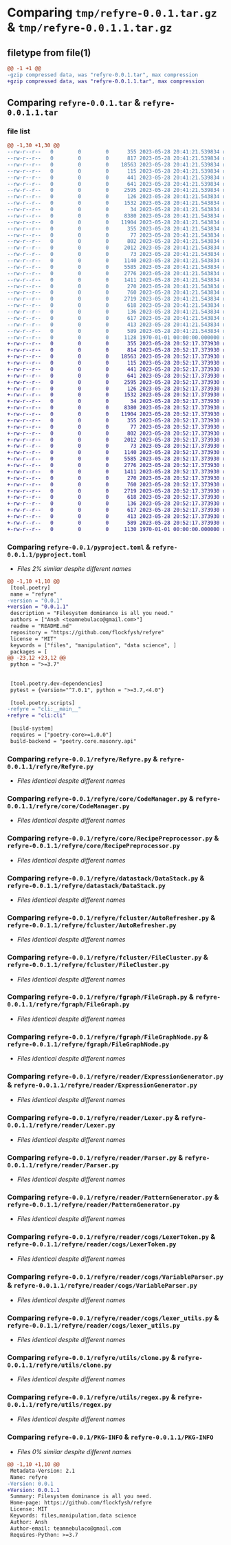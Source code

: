 # Comparing `tmp/refyre-0.0.1.tar.gz` & `tmp/refyre-0.0.1.1.tar.gz`

## filetype from file(1)

```diff
@@ -1 +1 @@
-gzip compressed data, was "refyre-0.0.1.tar", max compression
+gzip compressed data, was "refyre-0.0.1.1.tar", max compression
```

## Comparing `refyre-0.0.1.tar` & `refyre-0.0.1.1.tar`

### file list

```diff
@@ -1,30 +1,30 @@
--rw-r--r--   0        0        0      355 2023-05-28 20:41:21.539834 refyre-0.0.1/README.md
--rw-r--r--   0        0        0      817 2023-05-28 20:41:21.539834 refyre-0.0.1/pyproject.toml
--rw-r--r--   0        0        0    18563 2023-05-28 20:41:21.539834 refyre-0.0.1/refyre/Refyre.py
--rw-r--r--   0        0        0      115 2023-05-28 20:41:21.539834 refyre-0.0.1/refyre/__init__.py
--rw-r--r--   0        0        0      441 2023-05-28 20:41:21.539834 refyre-0.0.1/refyre/core/AliasManager.py
--rw-r--r--   0        0        0      641 2023-05-28 20:41:21.539834 refyre-0.0.1/refyre/core/CodeManager.py
--rw-r--r--   0        0        0     2595 2023-05-28 20:41:21.539834 refyre-0.0.1/refyre/core/RecipePreprocessor.py
--rw-r--r--   0        0        0      126 2023-05-28 20:41:21.543834 refyre-0.0.1/refyre/core/__init__.py
--rw-r--r--   0        0        0     1532 2023-05-28 20:41:21.543834 refyre-0.0.1/refyre/datastack/DataStack.py
--rw-r--r--   0        0        0       34 2023-05-28 20:41:21.543834 refyre-0.0.1/refyre/datastack/__init__.py
--rw-r--r--   0        0        0     8380 2023-05-28 20:41:21.543834 refyre-0.0.1/refyre/fcluster/AutoRefresher.py
--rw-r--r--   0        0        0    11904 2023-05-28 20:41:21.543834 refyre-0.0.1/refyre/fcluster/FileCluster.py
--rw-r--r--   0        0        0      355 2023-05-28 20:41:21.543834 refyre-0.0.1/refyre/fcluster/FileClusterIterator.py
--rw-r--r--   0        0        0       77 2023-05-28 20:41:21.543834 refyre-0.0.1/refyre/fcluster/__init__.py
--rw-r--r--   0        0        0      802 2023-05-28 20:41:21.543834 refyre-0.0.1/refyre/fgraph/FileGraph.py
--rw-r--r--   0        0        0     2012 2023-05-28 20:41:21.543834 refyre-0.0.1/refyre/fgraph/FileGraphNode.py
--rw-r--r--   0        0        0       73 2023-05-28 20:41:21.543834 refyre-0.0.1/refyre/fgraph/__init__.py
--rw-r--r--   0        0        0     1140 2023-05-28 20:41:21.543834 refyre-0.0.1/refyre/reader/ExpressionGenerator.py
--rw-r--r--   0        0        0     5585 2023-05-28 20:41:21.543834 refyre-0.0.1/refyre/reader/Lexer.py
--rw-r--r--   0        0        0     2776 2023-05-28 20:41:21.543834 refyre-0.0.1/refyre/reader/Parser.py
--rw-r--r--   0        0        0     1411 2023-05-28 20:41:21.543834 refyre-0.0.1/refyre/reader/PatternGenerator.py
--rw-r--r--   0        0        0      270 2023-05-28 20:41:21.543834 refyre-0.0.1/refyre/reader/__init__.py
--rw-r--r--   0        0        0      760 2023-05-28 20:41:21.543834 refyre-0.0.1/refyre/reader/cogs/LexerToken.py
--rw-r--r--   0        0        0     2719 2023-05-28 20:41:21.543834 refyre-0.0.1/refyre/reader/cogs/VariableParser.py
--rw-r--r--   0        0        0      618 2023-05-28 20:41:21.543834 refyre-0.0.1/refyre/reader/cogs/lexer_utils.py
--rw-r--r--   0        0        0      136 2023-05-28 20:41:21.543834 refyre-0.0.1/refyre/utils/__init__.py
--rw-r--r--   0        0        0      617 2023-05-28 20:41:21.543834 refyre-0.0.1/refyre/utils/clone.py
--rw-r--r--   0        0        0      413 2023-05-28 20:41:21.543834 refyre-0.0.1/refyre/utils/optional_imports.py
--rw-r--r--   0        0        0      589 2023-05-28 20:41:21.543834 refyre-0.0.1/refyre/utils/regex.py
--rw-r--r--   0        0        0     1128 1970-01-01 00:00:00.000000 refyre-0.0.1/PKG-INFO
+-rw-r--r--   0        0        0      355 2023-05-28 20:52:17.373930 refyre-0.0.1.1/README.md
+-rw-r--r--   0        0        0      814 2023-05-28 20:52:17.373930 refyre-0.0.1.1/pyproject.toml
+-rw-r--r--   0        0        0    18563 2023-05-28 20:52:17.373930 refyre-0.0.1.1/refyre/Refyre.py
+-rw-r--r--   0        0        0      115 2023-05-28 20:52:17.373930 refyre-0.0.1.1/refyre/__init__.py
+-rw-r--r--   0        0        0      441 2023-05-28 20:52:17.373930 refyre-0.0.1.1/refyre/core/AliasManager.py
+-rw-r--r--   0        0        0      641 2023-05-28 20:52:17.373930 refyre-0.0.1.1/refyre/core/CodeManager.py
+-rw-r--r--   0        0        0     2595 2023-05-28 20:52:17.373930 refyre-0.0.1.1/refyre/core/RecipePreprocessor.py
+-rw-r--r--   0        0        0      126 2023-05-28 20:52:17.373930 refyre-0.0.1.1/refyre/core/__init__.py
+-rw-r--r--   0        0        0     1532 2023-05-28 20:52:17.373930 refyre-0.0.1.1/refyre/datastack/DataStack.py
+-rw-r--r--   0        0        0       34 2023-05-28 20:52:17.373930 refyre-0.0.1.1/refyre/datastack/__init__.py
+-rw-r--r--   0        0        0     8380 2023-05-28 20:52:17.373930 refyre-0.0.1.1/refyre/fcluster/AutoRefresher.py
+-rw-r--r--   0        0        0    11904 2023-05-28 20:52:17.373930 refyre-0.0.1.1/refyre/fcluster/FileCluster.py
+-rw-r--r--   0        0        0      355 2023-05-28 20:52:17.373930 refyre-0.0.1.1/refyre/fcluster/FileClusterIterator.py
+-rw-r--r--   0        0        0       77 2023-05-28 20:52:17.373930 refyre-0.0.1.1/refyre/fcluster/__init__.py
+-rw-r--r--   0        0        0      802 2023-05-28 20:52:17.373930 refyre-0.0.1.1/refyre/fgraph/FileGraph.py
+-rw-r--r--   0        0        0     2012 2023-05-28 20:52:17.373930 refyre-0.0.1.1/refyre/fgraph/FileGraphNode.py
+-rw-r--r--   0        0        0       73 2023-05-28 20:52:17.373930 refyre-0.0.1.1/refyre/fgraph/__init__.py
+-rw-r--r--   0        0        0     1140 2023-05-28 20:52:17.373930 refyre-0.0.1.1/refyre/reader/ExpressionGenerator.py
+-rw-r--r--   0        0        0     5585 2023-05-28 20:52:17.373930 refyre-0.0.1.1/refyre/reader/Lexer.py
+-rw-r--r--   0        0        0     2776 2023-05-28 20:52:17.373930 refyre-0.0.1.1/refyre/reader/Parser.py
+-rw-r--r--   0        0        0     1411 2023-05-28 20:52:17.373930 refyre-0.0.1.1/refyre/reader/PatternGenerator.py
+-rw-r--r--   0        0        0      270 2023-05-28 20:52:17.373930 refyre-0.0.1.1/refyre/reader/__init__.py
+-rw-r--r--   0        0        0      760 2023-05-28 20:52:17.373930 refyre-0.0.1.1/refyre/reader/cogs/LexerToken.py
+-rw-r--r--   0        0        0     2719 2023-05-28 20:52:17.373930 refyre-0.0.1.1/refyre/reader/cogs/VariableParser.py
+-rw-r--r--   0        0        0      618 2023-05-28 20:52:17.373930 refyre-0.0.1.1/refyre/reader/cogs/lexer_utils.py
+-rw-r--r--   0        0        0      136 2023-05-28 20:52:17.373930 refyre-0.0.1.1/refyre/utils/__init__.py
+-rw-r--r--   0        0        0      617 2023-05-28 20:52:17.373930 refyre-0.0.1.1/refyre/utils/clone.py
+-rw-r--r--   0        0        0      413 2023-05-28 20:52:17.373930 refyre-0.0.1.1/refyre/utils/optional_imports.py
+-rw-r--r--   0        0        0      589 2023-05-28 20:52:17.373930 refyre-0.0.1.1/refyre/utils/regex.py
+-rw-r--r--   0        0        0     1130 1970-01-01 00:00:00.000000 refyre-0.0.1.1/PKG-INFO
```

### Comparing `refyre-0.0.1/pyproject.toml` & `refyre-0.0.1.1/pyproject.toml`

 * *Files 2% similar despite different names*

```diff
@@ -1,10 +1,10 @@
 [tool.poetry]
 name = "refyre"
-version = "0.0.1"
+version = "0.0.1.1"
 description = "Filesystem dominance is all you need."
 authors = ["Ansh <teamnebulaco@gmail.com>"]
 readme = "README.md"
 repository = "https://github.com/flockfysh/refyre"
 license = "MIT"
 keywords = ["files", "manipulation", "data science", ]
 packages = [
@@ -23,12 +23,12 @@
 python = ">=3.7"
 
 
 [tool.poetry.dev-dependencies]
 pytest = {version="^7.0.1", python = ">=3.7,<4.0"}
 
 [tool.poetry.scripts]
-refyre = "cli:__main__"
+refyre = "cli:cli"
 
 [build-system]
 requires = ["poetry-core>=1.0.0"]
 build-backend = "poetry.core.masonry.api"
```

### Comparing `refyre-0.0.1/refyre/Refyre.py` & `refyre-0.0.1.1/refyre/Refyre.py`

 * *Files identical despite different names*

### Comparing `refyre-0.0.1/refyre/core/CodeManager.py` & `refyre-0.0.1.1/refyre/core/CodeManager.py`

 * *Files identical despite different names*

### Comparing `refyre-0.0.1/refyre/core/RecipePreprocessor.py` & `refyre-0.0.1.1/refyre/core/RecipePreprocessor.py`

 * *Files identical despite different names*

### Comparing `refyre-0.0.1/refyre/datastack/DataStack.py` & `refyre-0.0.1.1/refyre/datastack/DataStack.py`

 * *Files identical despite different names*

### Comparing `refyre-0.0.1/refyre/fcluster/AutoRefresher.py` & `refyre-0.0.1.1/refyre/fcluster/AutoRefresher.py`

 * *Files identical despite different names*

### Comparing `refyre-0.0.1/refyre/fcluster/FileCluster.py` & `refyre-0.0.1.1/refyre/fcluster/FileCluster.py`

 * *Files identical despite different names*

### Comparing `refyre-0.0.1/refyre/fgraph/FileGraph.py` & `refyre-0.0.1.1/refyre/fgraph/FileGraph.py`

 * *Files identical despite different names*

### Comparing `refyre-0.0.1/refyre/fgraph/FileGraphNode.py` & `refyre-0.0.1.1/refyre/fgraph/FileGraphNode.py`

 * *Files identical despite different names*

### Comparing `refyre-0.0.1/refyre/reader/ExpressionGenerator.py` & `refyre-0.0.1.1/refyre/reader/ExpressionGenerator.py`

 * *Files identical despite different names*

### Comparing `refyre-0.0.1/refyre/reader/Lexer.py` & `refyre-0.0.1.1/refyre/reader/Lexer.py`

 * *Files identical despite different names*

### Comparing `refyre-0.0.1/refyre/reader/Parser.py` & `refyre-0.0.1.1/refyre/reader/Parser.py`

 * *Files identical despite different names*

### Comparing `refyre-0.0.1/refyre/reader/PatternGenerator.py` & `refyre-0.0.1.1/refyre/reader/PatternGenerator.py`

 * *Files identical despite different names*

### Comparing `refyre-0.0.1/refyre/reader/cogs/LexerToken.py` & `refyre-0.0.1.1/refyre/reader/cogs/LexerToken.py`

 * *Files identical despite different names*

### Comparing `refyre-0.0.1/refyre/reader/cogs/VariableParser.py` & `refyre-0.0.1.1/refyre/reader/cogs/VariableParser.py`

 * *Files identical despite different names*

### Comparing `refyre-0.0.1/refyre/reader/cogs/lexer_utils.py` & `refyre-0.0.1.1/refyre/reader/cogs/lexer_utils.py`

 * *Files identical despite different names*

### Comparing `refyre-0.0.1/refyre/utils/clone.py` & `refyre-0.0.1.1/refyre/utils/clone.py`

 * *Files identical despite different names*

### Comparing `refyre-0.0.1/refyre/utils/regex.py` & `refyre-0.0.1.1/refyre/utils/regex.py`

 * *Files identical despite different names*

### Comparing `refyre-0.0.1/PKG-INFO` & `refyre-0.0.1.1/PKG-INFO`

 * *Files 0% similar despite different names*

```diff
@@ -1,10 +1,10 @@
 Metadata-Version: 2.1
 Name: refyre
-Version: 0.0.1
+Version: 0.0.1.1
 Summary: Filesystem dominance is all you need.
 Home-page: https://github.com/flockfysh/refyre
 License: MIT
 Keywords: files,manipulation,data science
 Author: Ansh
 Author-email: teamnebulaco@gmail.com
 Requires-Python: >=3.7
```


